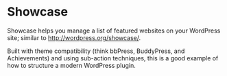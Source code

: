 Showcase
===

Showcase helps you manage a list of featured websites on your WordPress site; similar to http://wordpress.org/showcase/.

Built with theme compatibility (think bbPress, BuddyPress, and Achievements) and using sub-action techniques, this is a good example of how to structure a modern WordPress plugin.